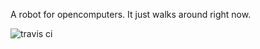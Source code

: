 A robot for opencomputers. It just walks around right now.

![travis ci](https://travis-ci.org/justinbarrick/ambulator.svg?branch=master)
